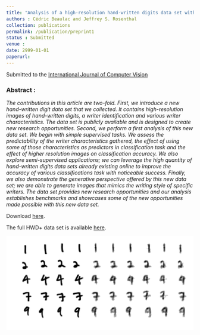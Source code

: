 ```yaml
---
title: "Analysis of a high-resolution hand-written digits data set with writer characteristics"
authors : Cédric Beaulac and Jeffrey S. Rosenthal
collection: publications
permalink: /publication/preprint1
status : Submitted
venue : 
date: 2999-01-01
paperurl: 
---
```

Submitted to the [International Journal of Computer Vision](https://www.springer.com/journal/11263?gclid=Cj0KCQjwlvT8BRDeARIsAACRFiX22sCymdPWxSnp137bIml_fnA-WBgVp6jR60AAHnvV9ar3dEqJ1doaAkQ2EALw_wcB)

### Abstract :

*The contributions in this article are two-fold. First, we introduce a new hand-written digit data set that we collected. It contains high-resolution images of hand-written digits, a writer identification and various writer characteristics. The data set is publicly available and is designed to create new research opportunities. Second, we perform a first analysis of this new data set. We begin with simple supervised tasks. We assess the predictability of the writer characteristics gathered, the effect of using some of those characteristics as predictors in classification task and the effect of higher resolution images on classification accuracy. We also explore semi-supervised applications; we can leverage the high quantity of hand-written digits data sets already existing online to improve the accuracy of various classifications task with noticeable success. Finally, we also demonstrate the generative perspective offered by this new data set; we are able to generate images that mimics the writing style of specific writers. The data set provides new research opportunities and our analysis establishes benchmarks and showcases some of the new opportunities made possible with this new data set.*

Download [here](https://cedricbeaulac.github.io/files/Article_ArXiv.pdf).

The full HWD+ data set is available [here](https://drive.google.com/drive/folders/1f2o1kjXLvcxRgtmMMuDkA2PQ5Zato4Or?usp=sharing).

![Generation](/images/HWD+Generation.gif)


